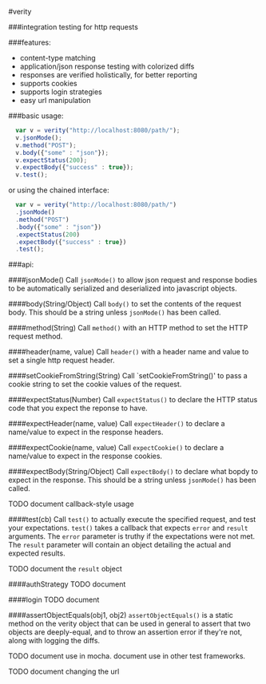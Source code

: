 #verity

###integration testing for http requests

###features:
* content-type matching
* application/json response testing with colorized diffs
* responses are verified holistically, for better reporting
* supports cookies
* supports login strategies
* easy url manipulation

###basic usage:

```javascript
  var v = verity("http://localhost:8080/path/");
  v.jsonMode();
  v.method("POST");
  v.body({"some" : "json"});
  v.expectStatus(200);
  v.expectBody({"success" : true});
  v.test();
```

or using the chained interface:

```javascript
  var v = verity("http://localhost:8080/path/")
  .jsonMode()
  .method("POST")
  .body({"some" : "json"})
  .expectStatus(200)
  .expectBody({"success" : true})
  .test();
```


###api:

####jsonMode()
Call `jsonMode()` to allow json request and response bodies to be automatically serialized and deserialized into javascript objects.

####body(String/Object)
Call `body()` to set the contents of the request body.  This should be a string unless `jsonMode()` has been called.

####method(String)
Call `method()` with an HTTP method to set the HTTP request method.

####header(name, value)
Call `header()` with a header name and value to set a single http
request header.

####setCookieFromString(String)
Call `setCookieFromString()' to pass a cookie string to set the cookie values of the request.

####expectStatus(Number)
Call `expectStatus()` to declare the HTTP status code that you expect the reponse to have.

####expectHeader(name, value)
Call `expectHeader()` to declare a name/value to expect in the response headers.

####expectCookie(name, value)
Call `expectCookie()` to declare a name/value to expect in the response cookies.

####expectBody(String/Object)
Call `expectBody()` to declare what bopdy to expect in the response.  This should be a string unless `jsonMode()` has been called.

TODO document callback-style usage

####test(cb)
Call `test()` to actually execute the specified request, and test your expectations.  `test()` takes a callback that expects `error` and `result` arguments.  The `error` parameter is truthy if the expectations were not met.  The `result` parameter will contain an object detailing the actual and expected results.

TODO document the `result` object

####authStrategy
TODO document

####login
TODO document

####assertObjectEquals(obj1, obj2)
`assertObjectEquals()` is a static method on the verity object that can be used in general to assert that two objects are deeply-equal, and to throw an assertion error if they're not, along with logging the diffs.

TODO document use in mocha.  document use in other test frameworks.

TODO document changing the url

